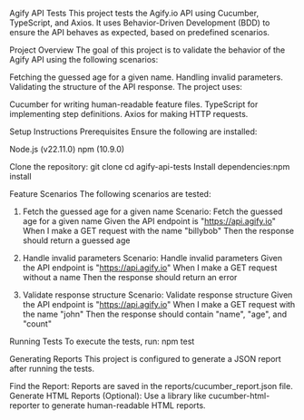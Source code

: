 Agify API Tests
This project tests the Agify.io API using Cucumber, TypeScript, and Axios. It uses Behavior-Driven Development (BDD) to ensure the API behaves as expected, based on predefined scenarios.

Project Overview
The goal of this project is to validate the behavior of the Agify API using the following scenarios:

Fetching the guessed age for a given name.
Handling invalid parameters.
Validating the structure of the API response.
The project uses:

Cucumber for writing human-readable feature files.
TypeScript for implementing step definitions.
Axios for making HTTP requests.

Setup Instructions
Prerequisites
Ensure the following are installed:

Node.js (v22.11.0)
npm (10.9.0)

Clone the repository:
git clone <remote-repository-url>
cd agify-api-tests
Install dependencies:npm install

Feature Scenarios
The following scenarios are tested:

1. Fetch the guessed age for a given name
Scenario: Fetch the guessed age for a given name
  Given the API endpoint is "https://api.agify.io"
  When I make a GET request with the name "billybob"
  Then the response should return a guessed age

2. Handle invalid parameters
Scenario: Handle invalid parameters
  Given the API endpoint is "https://api.agify.io"
  When I make a GET request without a name
  Then the response should return an error

3. Validate response structure
Scenario: Validate response structure
  Given the API endpoint is "https://api.agify.io"
  When I make a GET request with the name "john"
  Then the response should contain "name", "age", and "count"

Running Tests
To execute the tests, run: npm test

Generating Reports
This project is configured to generate a JSON report after running the tests.

Find the Report:
Reports are saved in the reports/cucumber_report.json file.
Generate HTML Reports (Optional):
Use a library like cucumber-html-reporter to generate human-readable HTML reports.
